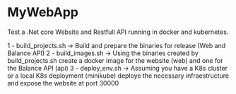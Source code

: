 # MyWebApp
Test a .Net core Website and Restfull API running in docker and kubernetes.

1 - build_projects.sh -> Build and prepare the binaries for release (Web and Balance API)
2 - build_images.sh -> Using the binaries created by build_projects.sh create a docker image for the website (web) and one for the Balance API (api)
3 - deploy_env.sh -> Assuming you have a K8s cluster or a local K8s deployment (minikube) deploye the necessary infraestructure and expose the website at port 30000 

